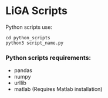 # LiGA Scripts

Python scripts use:

```shell
cd python_scripts
python3 script_name.py
```

### Python scripts requirements:

* pandas
* numpy
* urllib
* matlab (Requires Matlab installation)
